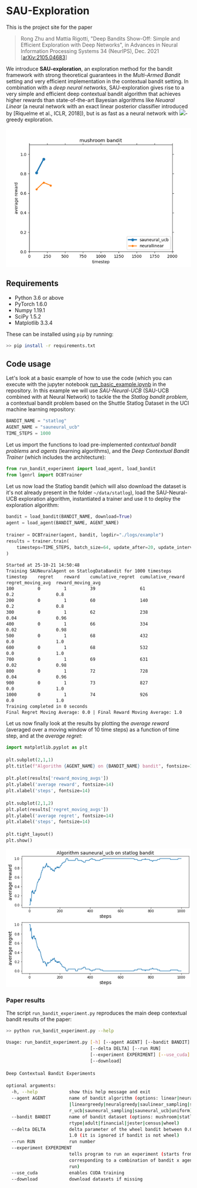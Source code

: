 # SAU-Exploration

This is the project site for the paper
> Rong Zhu and Mattia Rigotti, "Deep Bandits Show-Off: Simple and Efficient Exploration with Deep Networks", in Advances in Neural Information Processing Systems 34 (NeurIPS), Dec. 2021 [[arXiv:2105.04683](https://arxiv.org/abs/2105.04683)]

We introduce **SAU-exploration**, an exploration method for the bandit framework with strong theoretical guarantees in the *Multi-Armed Bandit* setting and very efficient implementation in the contextual bandit setting.
In combination with a *deep neural networks*, SAU-exploration gives rise to a very simple and efficient deep contextual bandit algorithm that achieves higher rewards than state-of-the-art Bayesian algorithms like *Neuaral Linear* (a neural network with an exact linear posterior classifier introduced by [Riquelme et al., ICLR, 2018]), but is as fast as a neural network with <img src="https://render.githubusercontent.com/render/math?math=\epsilon">-greedy exploration.

![gif](figs/animation.gif)


## Requirements
* Python 3.6 or above
* PyTorch 1.6.0
* Numpy 1.19.1
* SciPy 1.5.2
* Matplotlib 3.3.4

These can be installed using `pip` by running:

```bash
>> pip install -r requirements.txt
```


## Code usage

Let's look at a basic example of how to use the code (which you can execute with the jupyter notebook [run_basic_example.ipynb](https://github.com/IBM/sau-explore/blob/master/run_basic_example.ipynb) in the repository.
In this example we will use *SAU-Neural-UCB* (SAU-UCB combined with at Neural Network) to tackle the the *Statlog bandit problem*, a contextual bandit problem based on the Shuttle Statlog Dataset in the UCI machine learning repository:


```python
BANDIT_NAME = "statlog"
AGENT_NAME = "sauneural_ucb"
TIME_STEPS = 1000
```

Let us import the functions to load pre-implemented *contextual bandit problems* and *agents* (learning algorithms), and the *Deep Contextual Bandit Trainer* (which includes the architecture):


```python
from run_bandit_experiment import load_agent, load_bandit
from lgenrl import DCBTrainer
```

Let us now load the Statlog bandit (which will also download the dataset is it's not already present in the folder `~/data/statlog`), load the SAU-Neural-UCB exploration algorithm, instantiated a trainer and use it to deploy the exploration algorithm:


```python
bandit = load_bandit(BANDIT_NAME, download=True)
agent = load_agent(BANDIT_NAME, AGENT_NAME)

trainer = DCBTrainer(agent, bandit, logdir="./logs/example")
results = trainer.train(
    timesteps=TIME_STEPS, batch_size=64, update_after=20, update_interval=20, train_epochs=10
)
```


    Started at 25-10-21 14:50:48
    Training SAUNeuralAgent on StatlogDataBandit for 1000 timesteps
    timestep    regret    reward    cumulative_regret  cumulative_reward  regret_moving_avg  reward_moving_avg
    100         0         1         39                 61                 0.2                0.8
    200         0         1         60                 140                0.2                0.8
    300         0         1         62                 238                0.04               0.96
    400         0         1         66                 334                0.02               0.98
    500         0         1         68                 432                0.0                1.0
    600         0         1         68                 532                0.0                1.0
    700         0         1         69                 631                0.02               0.98
    800         0         1         72                 728                0.04               0.96
    900         0         1         73                 827                0.0                1.0
    1000        0         1         74                 926                0.0                1.0
    Training completed in 0 seconds
    Final Regret Moving Average: 0.0 | Final Reward Moving Average: 1.0


Let us now finally look at the results by plotting the *average reward* (averaged over a moving window of 10 time steps) as a function of time step, and at the *average regret*:


```python
import matplotlib.pyplot as plt

plt.subplot(2,1,1)
plt.title(f"Algorithm {AGENT_NAME} on {BANDIT_NAME} bandit", fontsize=14)

plt.plot(results['reward_moving_avgs'])
plt.ylabel('average reward', fontsize=14)
plt.xlabel('steps', fontsize=14)

plt.subplot(2,1,2)
plt.plot(results['regret_moving_avgs'])
plt.ylabel('average regret', fontsize=14)
plt.xlabel('steps', fontsize=14)

plt.tight_layout()
plt.show()
```


![png](figs/run_basic_example_9_0.png)


### Paper results

The script `run_bandit_experiment.py` reproduces the main deep contextual bandit results of the paper:


```bash
>> python run_bandit_experiment.py --help
```

```bash
Usage: run_bandit_experiment.py [-h] [--agent AGENT] [--bandit BANDIT]
                                [--delta DELTA] [--run RUN]
                                [--experiment EXPERIMENT] [--use_cuda]
                                [--download]

Deep Contextual Bandit Experiments

optional arguments:
  -h, --help            show this help message and exit
  --agent AGENT         name of bandit algorithm (options: linear|neurallinear
                        |lineargreedy|neuralgreedy|saulinear_sampling|saulinea
                        r_ucb|sauneural_sampling|sauneural_ucb|uniform)
  --bandit BANDIT       name of bandit dataset (options: mushroom|statlog|cove
                        rtype|adult|financial|jester|census|wheel)
  --delta DELTA         delta parameter of the wheel bandit between 0.0 and
                        1.0 (it is ignored if bandit is not wheel)
  --run RUN             run number
  --experiment EXPERIMENT
                        tells program to run an experiment (starts from 1,
                        corresponding to a combination of bandit x agent x
                        run)
  --use_cuda            enables CUDA training
  --download            download datasets if missing
```

